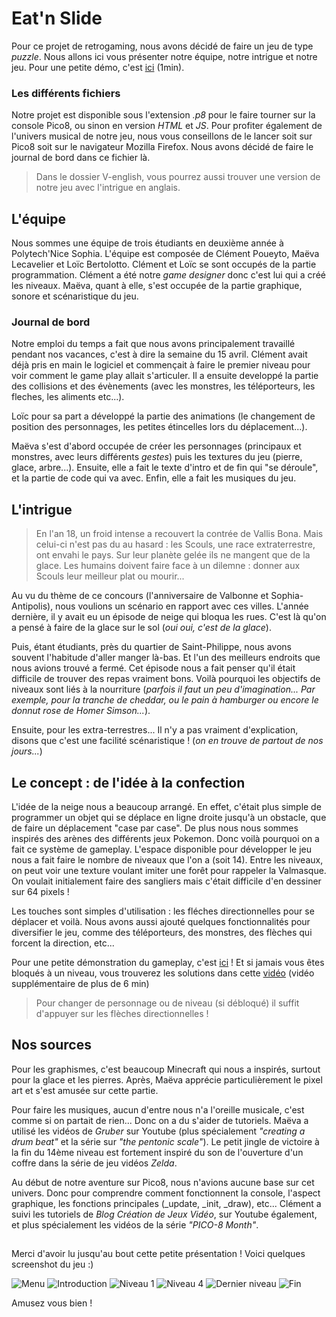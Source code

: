 # Eat'n Slide

Pour ce projet de retrogaming, nous avons décidé de faire un jeu de type *puzzle*. Nous allons ici vous présenter notre équipe, notre intrigue et notre jeu.
Pour une petite démo, c'est [ici](https://youtu.be/ccE7KZ9qRqQ) (1min).


### Les différents fichiers

Notre projet est disponible sous l'extension *.p8* pour le faire tourner sur la console Pico8, ou sinon en version *HTML* et *JS*. Pour profiter également de l'univers musical de notre jeu, nous vous conseillons de le lancer soit sur Pico8 soit sur le navigateur Mozilla Firefox. 
Nous avons décidé de faire le journal de bord dans ce fichier là.

>Dans le dossier V-english, vous pourrez aussi trouver une version de notre jeu avec l'intrigue en anglais.
	
## L'équipe

Nous sommes une équipe de trois étudiants en deuxième année à Polytech'Nice Sophia. L'équipe est composée de Clément Poueyto, Maëva Lecavelier et Loïc Bertolotto. Clément et Loïc se sont occupés de la partie programmation. Clément a été notre *game designer* donc c'est lui qui a créé les niveaux. Maëva, quant à elle, s'est occupée de la partie graphique, sonore et scénaristique du jeu. 

### Journal de bord

Notre emploi du temps a fait que nous avons principalement travaillé pendant nos vacances, c'est à dire la semaine du 15 avril. Clément avait déjà pris en main le logiciel et commençait à faire le premier niveau pour voir comment le game play allait s'articuler. Il a ensuite developpé la partie des collisions et des évènements (avec les monstres, les téléporteurs, les fleches, les aliments etc...). 

Loïc pour sa part a développé la partie des animations (le changement de position des personnages, les petites étincelles lors du déplacement...). 

Maëva s'est d'abord occupée de créer les personnages (principaux et monstres, avec leurs différents *gestes*) puis les textures du jeu (pierre, glace, arbre...). Ensuite, elle a fait le texte d'intro et de fin qui "se déroule", et la partie de code qui va avec. Enfin, elle a fait les musiques du jeu.

## L'intrigue

> En l'an 18, un froid intense a recouvert la contrée de
> Vallis Bona. Mais celui-ci n'est pas du au hasard : les Scouls,
> une race extraterrestre, ont envahi le pays. Sur leur planète
> gelée ils ne mangent que de la glace. Les humains doivent faire
> face à un dilemne : donner aux Scouls leur meilleur plat ou
> mourir...

Au vu du thème de ce concours (l'anniversaire de Valbonne et Sophia-Antipolis), nous voulions un scénario en rapport avec ces villes. L'année dernière, il y avait eu un épisode de neige qui bloqua les rues. C'est là qu'on a pensé à faire de la glace sur le sol (*oui oui, c'est de la glace*). 

Puis, étant étudiants, près du quartier de Saint-Philippe, nous avons souvent l'habitude d'aller manger là-bas. Et l'un des meilleurs endroits que nous avions trouvé a fermé. Cet épisode nous a fait penser qu'il était difficile de trouver des repas vraiment bons. Voilà pourquoi les objectifs de niveaux sont liés à la nourriture (*parfois il faut un peu d'imagination... Par exemple, pour la tranche de cheddar, ou le pain à hamburger ou encore le donnut rose de Homer Simson...*).

Ensuite, pour les extra-terrestres... Il n'y a pas vraiment d'explication, disons que c'est une facilité scénaristique ! (*on en trouve de partout de nos jours...*)

## Le concept : de l'idée à la confection

L'idée de la neige nous a beaucoup arrangé. En effet, c'était plus simple de programmer un objet qui se déplace en ligne droite jusqu'à un obstacle, que de faire un déplacement "case par case". De plus nous nous sommes inspirés des arènes des différents jeux Pokemon. Donc voilà pourquoi on a fait ce système de gameplay. L'espace disponible pour développer le jeu nous a fait faire le nombre de niveaux que l'on a (soit 14). 
Entre les niveaux, on peut voir une texture voulant imiter une forêt pour rappeler la Valmasque. On voulait initialement faire des sangliers mais c'était difficile d'en dessiner sur 64 pixels !

Les touches sont simples d'utilisation : les fléches directionnelles pour se déplacer et voilà. Nous avons aussi ajouté quelques fonctionnalités pour diversifier le jeu, comme des téléporteurs, des monstres, des flèches qui forcent la direction, etc... 

Pour une petite démonstration du gameplay, c'est [ici](https://youtu.be/ccE7KZ9qRqQ) ! Et si jamais vous êtes bloqués à un niveau, vous trouverez les solutions dans cette [vidéo](https://youtu.be/iMSumCmPJYw) (vidéo supplémentaire de plus de 6 min)
> Pour changer de personnage ou de niveau (si débloqué) il suffit d'appuyer sur les flèches directionnelles ! 

## Nos sources
Pour les graphismes, c'est beaucoup Minecraft qui nous a inspirés, surtout pour la glace et les pierres. Après, Maëva apprécie particulièrement le pixel art et s'est amusée sur cette partie. 

Pour faire les musiques, aucun d'entre nous n'a l'oreille musicale, c'est comme si on partait de rien... Donc on a du s'aider de tutoriels. Maëva a utilisé les vidéos de *Gruber* sur Youtube (plus spécialement *"creating a drum beat"* et la série sur *"the pentonic scale"*). Le petit jingle de victoire à la fin du 14ème niveau est fortement inspiré du son de l'ouverture d'un coffre dans la série de jeu vidéos *Zelda*. 

Au début de notre aventure sur Pico8, nous n'avions aucune base sur cet univers. Donc pour comprendre comment fonctionnent la console, l'aspect graphique, les fonctions principales (_update, _init, _draw), etc... Clément a suivi les tutoriels de *Blog Création de Jeux Vidéo*, sur Youtube également, et plus spécialement les vidéos de la série  *"PICO-8 Month"*. 

## 
Merci d'avoir lu jusqu'au bout cette petite présentation ! Voici quelques screenshot du jeu :) 

![Menu](https://lh3.googleusercontent.com/0vpwel8aYDW5PGlUJk5gNC5QYAOAvuGUo8-9hWv477-zqrPSei2c0FS9lWyxnNnRJr5rvg_uKrlHhw=s300 "Menu")   ![Introduction](https://lh3.googleusercontent.com/yoLbW3wkFpoTFB8Tz70xXsQZl88YUqrm9EHWiB46kYXdScMQBYtjqwEsyRZcKY4KEtRCdPFnkoPiuw=s300 "Introduction")
![Niveau 1](https://lh3.googleusercontent.com/LC4KR2ypnz5t6Pw3v-TQ7SjGidppeNTzFk6H82Mb78dFoYeMczQvmSb-bG0uw5pMqFbpHPITEQunTw=s300 "Niveau 1")  ![Niveau 4](https://lh3.googleusercontent.com/knXBg8zcx4dBYLJ2mGbuPjlkV14c_egkPxJCstEu5kjdnXuBKMir7oxH9uwYQ3H6CaOUoISVMuUF4g=s300 "Niveau 4")
 ![Dernier niveau](https://lh3.googleusercontent.com/8Iresl8czFSh1ZYRJIH7j57RHOvkZaAGtx0_Mhiwny1Z2X3AcYyfmhsUbRjPr3e0rV5ivBYX8ZMqIA=s300 "Niveau 14") ![Fin](https://lh3.googleusercontent.com/uyb9AvEVTYn3r76E8yUvct2A9rdLCt8RQ8ksZosvNWS0pFVHCKpifJeDlei69B4Q6-Aw-lryO37Wrg=s300 "Fin") 

Amusez vous bien ! 
